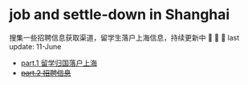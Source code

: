 # job and settle-down in Shanghai
搜集一些招聘信息获取渠道，留学生落户上海信息，持续更新中 :muscle: :muscle: :muscle:
last update: 11-June


- [part.1 留学归国落户上海](settle-down/readme.md)
- ~~[part.2 招聘信息](Job/readme.md)~~
